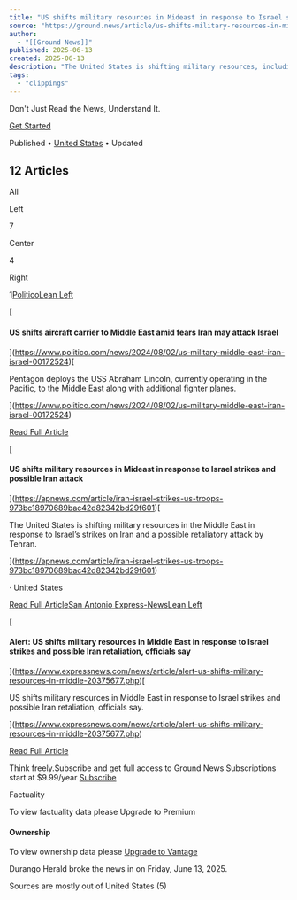 ```yaml
---
title: "US shifts military resources in Mideast in response to Israel strikes and possible Iran attack"
source: "https://ground.news/article/us-shifts-military-resources-in-mideast-in-response-to-israel-strikes-and-possible-iran-attack"
author:
  - "[[Ground News]]"
published: 2025-06-13
created: 2025-06-13
description: "The United States is shifting military resources, including ships, in the Middle East in response to Israel’s strikes on Iran and a possible retaliatory attack by Tehran, according to two U.S. officials Friday. The Navy has directed the destroyer USS Thomas Hudner to begin sailing toward the Eastern Mediterranean and has directed a second destroyer to begin moving forward, so it can be available if requested by the White House."
tags:
  - "clippings"
---
```

Don't Just Read the News, Understand It.

[Get Started](https://ground.news/subscribe)

Published • [United States](https://ground.news/interest/united-states_b67315) • Updated

## 12 Articles

All

Left

7

Center

4

Right

1[Politico](https://ground.news/interest/politico)[Lean Left](https://ground.news/interest/politico#bias-ratings)

[

#### US shifts aircraft carrier to Middle East amid fears Iran may attack Israel

](https://www.politico.com/news/2024/08/02/us-military-middle-east-iran-israel-00172524)[

Pentagon deploys the USS Abraham Lincoln, currently operating in the Pacific, to the Middle East along with additional fighter planes.

](https://www.politico.com/news/2024/08/02/us-military-middle-east-iran-israel-00172524)

[Read Full Article](https://www.politico.com/news/2024/08/02/us-military-middle-east-iran-israel-00172524)

[

#### US shifts military resources in Mideast in response to Israel strikes and possible Iran attack

](https://apnews.com/article/iran-israel-strikes-us-troops-973bc18970689bac42d82342bd29f601)[

The United States is shifting military resources in the Middle East in response to Israel’s strikes on Iran and a possible retaliatory attack by Tehran.

](https://apnews.com/article/iran-israel-strikes-us-troops-973bc18970689bac42d82342bd29f601)

· United States

[Read Full Article](https://apnews.com/article/iran-israel-strikes-us-troops-973bc18970689bac42d82342bd29f601)[San Antonio Express-News](https://ground.news/interest/san-antonio-express-news_a129bf)[Lean Left](https://ground.news/interest/san-antonio-express-news_a129bf#bias-ratings)

[

#### Alert: US shifts military resources in Middle East in response to Israel strikes and possible Iran retaliation, officials say

](https://www.expressnews.com/news/article/alert-us-shifts-military-resources-in-middle-20375677.php)[

US shifts military resources in Middle East in response to Israel strikes and possible Iran retaliation, officials say.

](https://www.expressnews.com/news/article/alert-us-shifts-military-resources-in-middle-20375677.php)

[Read Full Article](https://www.expressnews.com/news/article/alert-us-shifts-military-resources-in-middle-20375677.php)

Think freely.Subscribe and get full access to Ground News Subscriptions start at $9.99/year [Subscribe](https://ground.news/subscribe)

Factuality

To view factuality data please Upgrade to Premium

#### Ownership

To view ownership data please [Upgrade to Vantage](https://ground.news/subscribe)

Durango Herald broke the news in on Friday, June 13, 2025.

Sources are mostly out of United States (5)